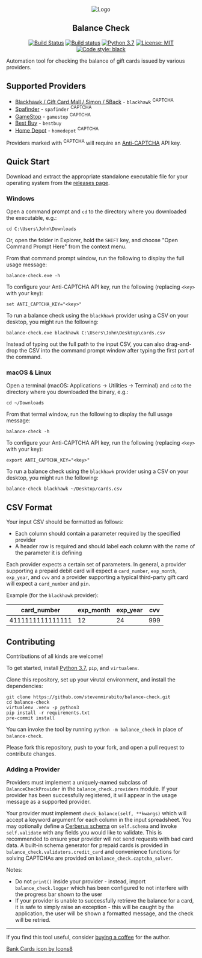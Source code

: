 <p align="center"><img src="https://img.icons8.com/cotton/128/bank-cards.png" alt="Logo" /></p>

<h2 align="center">Balance Check</h2>

<p align="center">
<a href="https://travis-ci.com/stevenmirabito/balance-check"><img src="https://travis-ci.com/stevenmirabito/balance-check.svg?branch=master" alt="Build Status" /></a>
<a href="https://ci.appveyor.com/project/stevenmirabito/balance-check/branch/master"><img src="https://ci.appveyor.com/api/projects/status/n6odgn7kgq2nadgf/branch/master?svg=true" alt="Build status" /></a>
<a href="https://www.python.org/downloads/release/python-360/"><img src="https://img.shields.io/badge/python-3.7-blue.svg" alt="Python 3.7" /></a>
<a href="https://github.com/stevenmirabito/balance-check/blob/master/LICENSE"><img src="https://img.shields.io/github/license/stevenmirabito/balance-check.svg" alt="License: MIT" /></a>
<a href="https://github.com/ambv/black"><img src="https://img.shields.io/badge/code%20style-black-000000.svg" alt="Code style: black" /></a>
</p>

Automation tool for checking the balance of gift cards issued by various providers.

## Supported Providers
- [Blackhawk / Gift Card Mall / Simon / 5Back](https://mygift.giftcardmall.com) - `blackhawk` <sup>CAPTCHA</sup>
- [Spafinder](https://www.spafinder.com/pages/card-balance-inquiry/vpln) - `spafinder` <sup>CAPTCHA</sup>
- [GameStop](https://www.gamestop.com/giftcards/) - `gamestop` <sup>CAPTCHA</sup>
- [Best Buy](https://www.bestbuy.com/gift-card-balance) - `bestbuy`
- [Home Depot](https://www.homedepot.com/mycheckout/giftcard) - `homedepot` <sup>CAPTCHA</sup>

Providers marked with <sup>CAPTCHA</sup> will require an [Anti-CAPTCHA](https://anti-captcha.com) API key.

## Quick Start
Download and extract the appropriate standalone executable file for your operating system from the [releases page](https://github.com/stevenmirabito/balance-check/releases).

### Windows

Open a command prompt and `cd` to the directory where you downloaded the executable, e.g.:

```
cd C:\Users\John\Downloads
```

Or, open the folder in Explorer, hold the `SHIFT` key, and choose "Open Command Prompt Here" from the context menu.

From that command prompt window, run the following to display the full usage message:

```
balance-check.exe -h
```

To configure your Anti-CAPTCHA API key, run the following (replacing `<key>` with your key):

```
set ANTI_CAPTCHA_KEY="<key>"
```

To run a balance check using the `blackhawk` provider using a CSV on your desktop, you might run the following:

```
balance-check.exe blackhawk C:\Users\John\Desktop\cards.csv
```

Instead of typing out the full path to the input CSV, you can also drag-and-drop the CSV into the command prompt window after typing the first part of the command.

### macOS & Linux

Open a terminal (macOS: Applications -> Utilities -> Terminal) and `cd` to the directory where you downloaded the binary, e.g.:

```
cd ~/Downloads
```

From that termal window, run the following to display the full usage message:

```
balance-check -h
```

To configure your Anti-CAPTCHA API key, run the following (replacing `<key>` with your key):

```
export ANTI_CAPTCHA_KEY="<key>"
```

To run a balance check using the `blackhawk` provider using a CSV on your desktop, you might run the following:

```
balance-check blackhawk ~/Desktop/cards.csv
```

## CSV Format

Your input CSV should be formatted as follows:

- Each column should contain a parameter required by the specified provider
- A header row is required and should label each column with the name of the parameter it is defining

Each provider expects a certain set of parameters. In general, a provider supporting a prepaid debit card will expect a `card_number`, `exp_month`, `exp_year`, and `cvv` and a provider supporting a typical third-party gift card will expect a `card_number` and `pin`.

Example (for the `blackhawk` provider):

| card_number      | exp_month | exp_year | cvv |
|------------------|-----------|----------|-----|
| 4111111111111111 | 12        | 24       | 999 |

## Contributing

Contributions of all kinds are welcome!

To get started, install [Python 3.7](https://www.python.org/downloads/release), `pip`, and `virtualenv`.

Clone this repository, set up your virutal environment, and install the dependencies:

```
git clone https://github.com/stevenmirabito/balance-check.git
cd balance-check
virtualenv .venv -p python3
pip install -r requirements.txt
pre-commit install
```

You can invoke the tool by running `python -m balance_check` in place of `balance-check`.

Please fork this repository, push to your fork, and open a pull request to contribute changes.

### Adding a Provider

Providers must implement a uniquely-named subclass of `BalanceCheckProvider` in the `balance_check.providers` module. If your provider has been successfully registered, it will appear in the usage message as a supported provider.

Your provider must implement `check_balance(self, **kwargs)` which will accept a keyword argument for each column in the input spreadsheet. You may optionally define a [Cerberus schema](http://docs.python-cerberus.org/en/stable/validation-rules.html) on `self.schema` and invoke `self.validate` with any fields you would like to validate. This is recommended to ensure your provider will not send requests with bad card data. A built-in schema generator for prepaid cards is provided in `balance_check.validators.credit_card` and convenience functions for solving CAPTCHAs are provided on `balance_check.captcha_solver`.

Notes:

- Do not `print()` inside your provider - instead, import `balance_check.logger` which has been configured to not interfere with the progress bar shown to the user
- If your provider is unable to successfully retrieve the balance for a card, it is safe to simply raise an exception - this will be caught by the application, the user will be shown a formatted message, and the check will be retried.

<hr>

If you find this tool useful, consider [buying a coffee](https://stevenmirabito.com/kudos) for the author.

[Bank Cards icon by Icons8](https://icons8.com/icon/68592/bank-cards)
